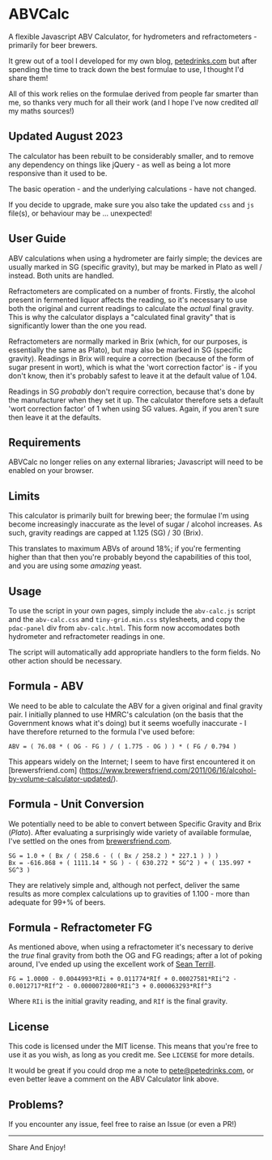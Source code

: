 ABVCalc
=======

A flexible Javascript ABV Calculator, for hydrometers and refractometers - 
primarily for beer brewers.

It grew out of a tool I developed for my own blog, 
[petedrinks.com](https://www.petedrinks.com/tools/abv-calculator/) but after
spending the time to track down the best formulae to use, I thought I'd share
them!

All of this work relies on the formulae derived from people far smarter than me,
so thanks very much for all their work (and I hope I've now credited *all* my
maths sources!)


Updated August 2023
-------------------

The calculator has been rebuilt to be considerably smaller, and to remove
any dependency on things like jQuery - as well as being a lot more responsive
than it used to be.

The basic operation - and the underlying calculations - have not changed.

If you decide to upgrade, make sure you also take the updated `css` and `js`
file(s), or behaviour may be ... unexpected!


User Guide
----------

ABV calculations when using a hydrometer are fairly simple; the devices
are usually marked in SG (specific gravity), but may be marked in Plato
as well / instead. Both units are handled.

Refractometers are complicated on a number of fronts. Firstly, the alcohol
present in fermented liquor affects the reading, so it's necessary to use
both the original and current readings to calculate the *actual* final
gravity. This is why the calculator displays a "calculated final gravity"
that is significantly lower than the one you read.

Refractometers are normally marked in Brix (which, for our purposes, is 
essentially the same as Plato), but may also be marked in SG (specific
gravity). Readings in Brix will require a correction (because of the form
of sugar present in wort), which is what the 'wort correction factor' is -
if you don't know, then it's probably safest to leave it at the default
value of 1.04.

Readings in SG *probably* don't require correction, because that's done
by the manufacturer when they set it up. The calculator therefore sets
a default 'wort correction factor' of 1 when using SG values. Again, if you
aren't sure then leave it at the defaults.


Requirements
------------

ABVCalc no longer relies on any external libraries; Javascript will need to
be enabled on your browser.


Limits
------

This calculator is primarily built for brewing beer; the formulae I'm using 
become increasingly inaccurate as the level of sugar / alcohol increases. As
such, gravity readings are capped at 1.125 (SG) / 30 (Brix).

This translates to maximum ABVs of around 18%; if you're fermenting higher than
that then you're probably beyond the capabilities of this tool, and you are
using some *amazing* yeast.


Usage
-----

To use the script in your own pages, simply include the `abv-calc.js` script and
the `abv-calc.css` and `tiny-grid.min.css` stylesheets, and copy the
`pdac-panel` div from `abv-calc.html`. This form now accomodates both hydrometer
and refractometer readings in one.

The script will automatically add appropriate handlers to the form fields. No 
other action should be necessary.


Formula - ABV
-------------

We need to be able to calculate the ABV for a given original and final gravity
pair. I initially planned to use HMRC's calculation (on the basis that the
Government knows what it's doing) but it seems woefully inaccurate - I have
therefore returned to the formula I've used before:

    ABV = ( 76.08 * ( OG - FG ) / ( 1.775 - OG ) ) * ( FG / 0.794 )

This appears widely on the Internet; I seem to have first encountered it on
[brewersfriend.com] (https://www.brewersfriend.com/2011/06/16/alcohol-by-volume-calculator-updated/).


Formula - Unit Conversion
-------------------------

We potentially need to be able to convert between Specific Gravity and Brix
(_Plato_). After evaluating a surprisingly wide variety of available formulae,
I've settled on the ones from
[brewersfriend.com](https://www.brewersfriend.com/plato-to-sg-conversion-chart/).

    SG = 1.0 + ( Bx / ( 258.6 - ( ( Bx / 258.2 ) * 227.1 ) ) )
    Bx = -616.868 + ( 1111.14 * SG ) - ( 630.272 * SG^2 ) + ( 135.997 * SG^3 )

They are relatively simple and, although not perfect, deliver the same 
results as more complex calculations up to gravities of 1.100 - more than 
adequate for 99+% of beers.


Formula - Refractometer FG
--------------------------

As mentioned above, when using a refractometer it's necessary to derive the
*true* final gravity from both the OG and FG readings; after a lot of poking
around, I've ended up using the excellent work of
[Sean Terrill](http://seanterrill.com/2011/04/07/refractometer-fg-results/).

    FG = 1.0000 - 0.0044993*RIi + 0.011774*RIf + 0.00027581*RIi^2 - 0.0012717*RIf^2 - 0.0000072800*RIi^3 + 0.000063293*RIf^3

Where `RIi` is the initial gravity reading, and `RIf` is the final gravity.


License
-------

This code is licensed under the MIT license. This means that you're free
to use it as you wish, as long as you credit me. See `LICENSE` for more
details.

It would be great if you could drop me a note to <pete@petedrinks.com>, or
even better leave a comment on the ABV Calculator link above.


Problems?
---------

If you encounter any issue, feel free to raise an Issue (or even a PR!)


---

Share And Enjoy!
